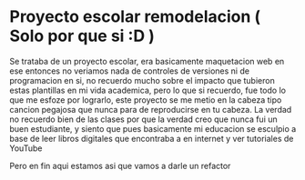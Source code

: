 # Proyecto escolar remodelacion ( Solo por que si :D )

Se trataba de un proyecto escolar, era basicamente maquetacion web en ese entonces no veriamos nada de controles de versiones ni de programacion en si, no recuerdo mucho sobre el impacto que tubieron estas plantillas en mi vida academica, pero lo que si recuerdo, fue todo lo que me esfoze por lograrlo, este proyecto se me metio en la cabeza tipo cancion pegajosa que nunca para de reproducirse en tu cabeza. La verdad no recuerdo bien de las clases por que la verdad creo que nunca fui un buen estudiante, y siento que pues basicamente mi educacion se esculpio a base de leer libros digitales que encontraba a en internet y ver tutoriales de YouTube

Pero en fin aqui estamos asi que vamos a darle un refactor 
